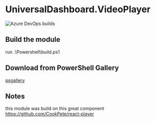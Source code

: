 # UniversalDashboard.VideoPlayer
![Azure DevOps builds](https://img.shields.io/azure-devops/build/alon-gvili/10acca60-bb90-4c65-a5a8-0b89de6bfc77/8?color=%232560E0&label=AZURE%20PIPELINES&logo=Azure%20Pipelines&style=for-the-badge)


## Build the module
run .\Powershell\build.ps1

## Download from PowerShell Gallery

[psgallery](https://www.powershellgallery.com/packages/UniversalDashboard.VideoPlayer)
## Notes
this module was build on this great component https://github.com/CookPete/react-player
